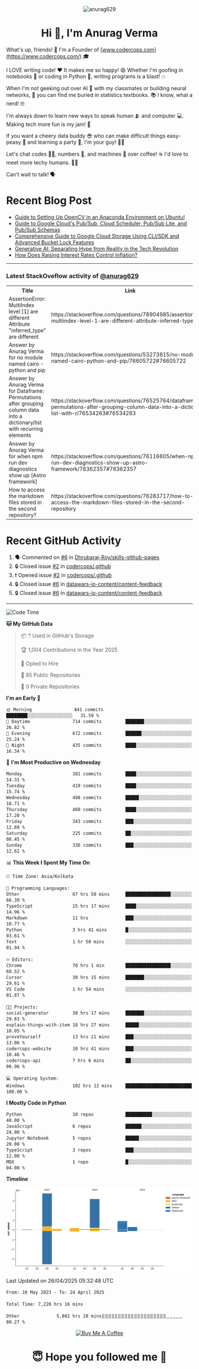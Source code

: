 

<p align="center"> <img src="https://komarev.com/ghpvc/?username=anurag629&label=Profile%20views&color=0e75b6&style=flat" alt="anurag629" /> </p>

<h1 align="center">Hi 👋, I'm Anurag Verma</h1>

What's up, friends! 👋 I'm a Founder of [www.codercops.com](https://www.codercops.com/) 🎓

I LOVE writing code! ❤️ It makes me so happy! 😄 Whether I'm goofing in notebooks 📓 or coding in Python 🐍, writing programs is a blast! 💥

When I'm not geeking out over AI 🤖 with my classmates or building neural networks, 🧠 you can find me buried in statistics textbooks. 📚 I know, what a nerd! 🤓

I'm always down to learn new ways to speak human 🫂 and computer 💻. Making tech more fun is my jam! 🍇

If you want a cheery data buddy 😎 who can make difficult things easy-peasy 🥝 and learning a party 🎉, I'm your guy! 🙋‍♂️

Let's chat codes 👨‍💻, numbers 🧮, and machines 🤖 over coffee! ☕ I'd love to meet more techy humans. 💁‍♂️

Can't wait to talk! 🗣️

# Recent Blog Post

<!-- BLOG-POST-LIST:START -->
- [Guide to Setting Up OpenCV in an Anaconda Environment on Ubuntu!](https://codercops.tech/blog/computer-vision-bootcamp/Guide-to-Setting-Up-OpenCV-in-an-Anaconda-Environment-on-Ubuntu!)
- [Guide to Google Cloud&#39;s Pub/Sub, Cloud Scheduler, Pub/Sub Lite, and Pub/Sub Schemas](https://codercops.tech/blog/google-cloud/Google-Clouds-Pub-Sub-Cloud-Scheduler-Pub-Sub-Lite-and-Pub-Sub-Schemas)
- [Comprehensive Guide to Google Cloud Storage Using CLI/SDK and Advanced Bucket Lock Features](https://codercops.tech/blog/google-cloud/Google-Cloud-Storage-Using-CLI-SDK-and-Advanced-Bucket-Lock-Features)
- [Generative AI: Separating Hype from Reality in the Tech Revolution](https://codercops.tech/blog/tech-latest-updates/generative-ai-seperating-hype-from-reality-in-the-tech-revolution)
- [How Does Raising Interest Rates Control Inflation?](https://codercops.tech/blog/startup-unicorn/how-does-raising-interest-rates-control-inflation)
<!-- BLOG-POST-LIST:END -->

---

### Latest StackOveflow activity of [@anurag629](https://github.com/anurag629)
<table>
  <tr><th>Title</th><th>Link</th></tr>
  <!-- STACKOVERFLOW:START --><tr><td>AssertionError: MultiIndex level [1] are different Attribute &quot;inferred_type&quot; are different</td><td>https://stackoverflow.com/questions/78904985/assertionerror-multiindex-level-1-are-different-attribute-inferred-type-are</td></tr><tr><td>Answer by Anurag Verma for no module named cairo - python and pip</td><td>https://stackoverflow.com/questions/53273815/no-module-named-cairo-python-and-pip/76605722#76605722</td></tr><tr><td>Answer by Anurag Verma for Dataframe: Permutations after grouping column data into a dictionary/list with recurring elements</td><td>https://stackoverflow.com/questions/76525764/dataframe-permutations-after-grouping-column-data-into-a-dictionary-list-with-r/76534263#76534263</td></tr><tr><td>Answer by Anurag Verma for when npm run dev diagnostics show up [Astro framework]</td><td>https://stackoverflow.com/questions/76116605/when-npm-run-dev-diagnostics-show-up-astro-framework/76362357#76362357</td></tr><tr><td>How to access the markdown files stored in the second repository?</td><td>https://stackoverflow.com/questions/76283717/how-to-access-the-markdown-files-stored-in-the-second-repository</td></tr><!-- STACKOVERFLOW:END -->
</table>

# Recent GitHub Activity
<!--START_SECTION:activity-->
1. 🗣 Commented on [#6](https://github.com/Dhrubaraj-Roy/skills-github-pages/issues/6#issuecomment-2816675607) in [Dhrubaraj-Roy/skills-github-pages](https://github.com/Dhrubaraj-Roy/skills-github-pages)
2. 🔒 Closed issue [#2](https://github.com/codercops/.github/issues/2) in [codercops/.github](https://github.com/codercops/.github)
3. ❗ Opened issue [#2](https://github.com/codercops/.github/issues/2) in [codercops/.github](https://github.com/codercops/.github)
4. 🔒 Closed issue [#6](https://github.com/datawars-io-content/content-feedback/issues/6) in [datawars-io-content/content-feedback](https://github.com/datawars-io-content/content-feedback)
5. 🔒 Closed issue [#6](https://github.com/datawars-io-content/content-feedback/issues/6) in [datawars-io-content/content-feedback](https://github.com/datawars-io-content/content-feedback)
<!--END_SECTION:activity-->

---

<!--START_SECTION:waka-->
![Code Time](http://img.shields.io/badge/Code%20Time-7%2C228%20hrs%2016%20mins-blue)

**🐱 My GitHub Data** 

> 📦 ? Used in GitHub's Storage 
 > 
> 🏆 1,004 Contributions in the Year 2025
 > 
> 💼 Opted to Hire
 > 
> 📜 85 Public Repositories 
 > 
> 🔑 0 Private Repositories 
 > 
**I'm an Early 🐤** 

```text
🌞 Morning                841 commits         ████████░░░░░░░░░░░░░░░░░   31.59 % 
🌆 Daytime                714 commits         ███████░░░░░░░░░░░░░░░░░░   26.82 % 
🌃 Evening                672 commits         ██████░░░░░░░░░░░░░░░░░░░   25.24 % 
🌙 Night                  435 commits         ████░░░░░░░░░░░░░░░░░░░░░   16.34 % 
```
📅 **I'm Most Productive on Wednesday** 

```text
Monday                   381 commits         ████░░░░░░░░░░░░░░░░░░░░░   14.31 % 
Tuesday                  419 commits         ████░░░░░░░░░░░░░░░░░░░░░   15.74 % 
Wednesday                498 commits         █████░░░░░░░░░░░░░░░░░░░░   18.71 % 
Thursday                 460 commits         ████░░░░░░░░░░░░░░░░░░░░░   17.28 % 
Friday                   343 commits         ███░░░░░░░░░░░░░░░░░░░░░░   12.89 % 
Saturday                 225 commits         ██░░░░░░░░░░░░░░░░░░░░░░░   08.45 % 
Sunday                   336 commits         ███░░░░░░░░░░░░░░░░░░░░░░   12.62 % 
```


📊 **This Week I Spent My Time On** 

```text
🕑︎ Time Zone: Asia/Kolkata

💬 Programming Languages: 
Other                    67 hrs 50 mins      █████████████████░░░░░░░░   66.39 % 
TypeScript               15 hrs 17 mins      ████░░░░░░░░░░░░░░░░░░░░░   14.96 % 
Markdown                 11 hrs              ███░░░░░░░░░░░░░░░░░░░░░░   10.77 % 
Python                   3 hrs 41 mins       █░░░░░░░░░░░░░░░░░░░░░░░░   03.61 % 
Text                     1 hr 58 mins        ░░░░░░░░░░░░░░░░░░░░░░░░░   01.94 % 

🔥 Editors: 
Chrome                   70 hrs 1 min        █████████████████░░░░░░░░   68.52 % 
Cursor                   30 hrs 15 mins      ███████░░░░░░░░░░░░░░░░░░   29.61 % 
VS Code                  1 hr 54 mins        ░░░░░░░░░░░░░░░░░░░░░░░░░   01.87 % 

🐱‍💻 Projects: 
social-generator         30 hrs 17 mins      ███████░░░░░░░░░░░░░░░░░░   29.63 % 
explain-things-with-item 18 hrs 27 mins      █████░░░░░░░░░░░░░░░░░░░░   18.05 % 
proveYourself            13 hrs 21 mins      ███░░░░░░░░░░░░░░░░░░░░░░   13.06 % 
codercops-website        10 hrs 41 mins      ███░░░░░░░░░░░░░░░░░░░░░░   10.46 % 
codercops-api            7 hrs 6 mins        ██░░░░░░░░░░░░░░░░░░░░░░░   06.96 % 

💻 Operating System: 
Windows                  102 hrs 12 mins     █████████████████████████   100.00 % 
```

**I Mostly Code in Python** 

```text
Python                   10 repos            ██████████░░░░░░░░░░░░░░░   40.00 % 
JavaScript               6 repos             ██████░░░░░░░░░░░░░░░░░░░   24.00 % 
Jupyter Notebook         5 repos             █████░░░░░░░░░░░░░░░░░░░░   20.00 % 
TypeScript               3 repos             ███░░░░░░░░░░░░░░░░░░░░░░   12.00 % 
MDX                      1 repo              █░░░░░░░░░░░░░░░░░░░░░░░░   04.00 % 
```



**Timeline**

![Lines of Code chart](https://raw.githubusercontent.com/anurag629/anurag629/main/assets/bar_graph.png)


 Last Updated on 26/04/2025 05:32:48 UTC
<!--END_SECTION:waka-->

<!--START_SECTION:waka-simple-->

```text
From: 10 May 2023 - To: 24 April 2025

Total Time: 7,228 hrs 16 mins

Other              5,802 hrs 28 mins⣿⣿⣿⣿⣿⣿⣿⣿⣿⣿⣿⣿⣿⣿⣿⣿⣿⣿⣿⣿⣀⣀⣀⣀⣀   80.27 %
```

<!--END_SECTION:waka-simple-->

<p align="center"> 
<a href="https://www.buymeacoffee.com/anurag629" target="_blank"><img src="https://cdn.buymeacoffee.com/buttons/default-orange.png" alt="Buy Me A Coffee" height="60" width="250"></a>
</p>


<h1 align="center"> 😇 Hope you followed me 🥰  </h1>
